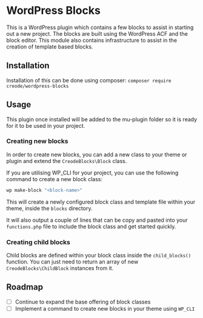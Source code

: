 # WordPress Blocks
This is a WordPress plugin which contains a few blocks to assist in starting out a new project. The blocks are built using the WordPress ACF and the block editor. This module also contains infrastructure to assist in the creation of template based blocks.

## Installation
Installation of this can be done using composer: `composer require creode/wordpress-blocks`

## Usage
This plugin once installed will be added to the mu-plugin folder so it is ready for it to be used in your project.

### Creating new blocks
In order to create new blocks, you can add a new class to your theme or plugin and extend the `CreodeBlocks\Block` class.

If you are utilising WP_CLI for your project, you can use the following command to create a new block class:

```bash
wp make-block "<block-name>"
```

This will create a newly configured block class and template file within your theme, inside the `blocks` directory.

It will also output a couple of lines that can be copy and pasted into your `functions.php` file to include the block class and get started quickly.

### Creating child blocks
Child blocks are defined within your block class inside the `child_blocks()` function. You can just need to return an array of new `CreodeBlocks\ChildBlock` instances from it.

## Roadmap

- [ ] Continue to expand the base offering of block classes
- [ ] Implement a command to create new blocks in your theme using `WP_CLI`
